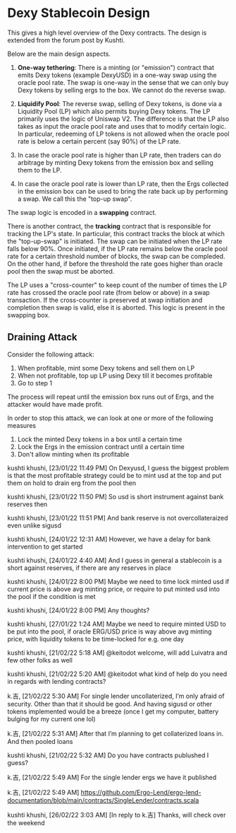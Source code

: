 # Dexy Stablecoin Design

This gives a high level overview of the Dexy contracts. The design is extended from the forum post by Kushti.

Below are the main design aspects.

1. **One-way tethering**: There is a minting (or "emission") contract that emits Dexy tokens (example DexyUSD) in a one-way swap using the oracle pool rate.
The swap is one-way in the sense that we can only buy Dexy tokens by selling ergs to the box. We cannot do the reverse swap. 
   
2. **Liquidify Pool**: The reverse swap, selling of Dexy tokens, is done via a Liquidity Pool (LP) which also permits buying Dexy tokens. The LP 
   primarily uses the logic of Uniswap V2. The difference is that the LP also takes as input the oracle pool rate and uses that to modify certain logic. In particular,
   redeeming of LP tokens is not allowed when the oracle pool rate is below a certain percent (say 90%) of the LP rate.
   
3. In case the oracle pool rate is higher than LP rate, then traders can do arbitrage by minting Dexy tokens from the emission box and 
   selling them to the LP. 
   
4. In case the oracle pool rate is lower than LP rate, then the Ergs collected in the emission box can be used to bring the rate back up by performing a swap.
   We call this the "top-up swap".
   
The swap logic is encoded in a **swapping** contract.

There is another contract, the **tracking** contract that is responsible for tracking the LP's state. In particular, this contract
tracks the block at which the "top-up-swap" is initiated. The swap can be initiated when the LP rate falls below 90%.
Once initiated, if the LP rate remains below the oracle pool rate for a certain threshold number of blocks, the swap can be compleded.
On the other hand, if before the threshold the rate goes higher than oracle pool then the swap must be aborted.

The LP uses a "cross-counter" to keep count of the number of times the LP rate has crossed the oracle pool rate (from below or above) in a swap transaction.
If the cross-counter is preserved at swap initiation and completion then swap is valid, else it is aborted. This logic is present in the swapping box.

## Draining Attack

Consider the following attack:

1. When profitable, mint some Dexy tokens and sell them on LP
2. When not profitable, top up LP using Dexy till it becomes profitable
3. Go to step 1 

The process will repeat until the emission box runs out of Ergs, and the attacker would have made profit.

In order to stop this attack, we can look at one or more of the following measures

1. Lock the minted Dexy tokens in a box until a certain time
2. Lock the Ergs in the emission contract until a certain time
3. Don't allow minting when its profitable

kushti khushi, [23/01/22 11:49 PM]
On Dexyusd, I guess the biggest problem is that the most profitable strategy could be to mint usd at the top and put them on hold to drain erg from the pool then

kushti khushi, [23/01/22 11:50 PM]
So usd is short instrument against bank reserves then

kushti khushi, [23/01/22 11:51 PM]
And bank reserve is not overcollateraized even unlike sigusd

kushti khushi, [24/01/22 12:31 AM]
However, we have a delay for bank intervention to get started

kushti khushi, [24/01/22 4:40 AM]
And I guess in general a stablecoin is a short against reserves, if there are any reserves in place
 
kushti khushi, [24/01/22 8:00 PM]
Maybe we need to time lock minted usd if current price is above avg minting price, or require to put minted usd into the pool if the condition is met

kushti khushi, [24/01/22 8:00 PM]
Any thoughts?

kushti khushi, [27/01/22 1:24 AM]
Maybe we need to require minted USD to be put into the pool, if oracle ERG/USD price is way above avg minting price, with liquidity tokens to be time-locked for e.g. one day

kushti khushi, [21/02/22 5:18 AM]
@keitodot welcome, will add Luivatra and few other folks as well

kushti khushi, [21/02/22 5:20 AM]
@keitodot what kind of help do you need in regards with lending contracts?

k.吉, [21/02/22 5:30 AM]
For single lender uncollaterized, I’m only afraid of security. Other than that it should be good. And having sigusd or other tokens implemented would be a breeze (once I get my computer, battery bulging for my current one lol)

k.吉, [21/02/22 5:31 AM]
After that I’m planning to get collaterized loans in. And then pooled loans

kushti khushi, [21/02/22 5:32 AM]
Do you have contracts publushed I guess?

k.吉, [21/02/22 5:49 AM]
For the single lender ergs we have it published

k.吉, [21/02/22 5:49 AM]
https://github.com/Ergo-Lend/ergo-lend-documentation/blob/main/contracts/SingleLender/contracts.scala

kushti khushi, [26/02/22 3:03 AM]
[In reply to k.吉]
Thanks, will check over the weekend